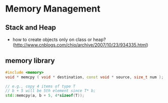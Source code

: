 # Memory Management

## Stack and Heap
- how to create objects only on class or heap? (http://www.cnblogs.com/chio/archive/2007/10/23/934335.html)

## memory library
```cpp
#include <memory>
void * memcpy ( void * destination, const void * source, size_t num );

// e.g., copy 4 items of type T
// b + 5 will be 5th element since T* b;
std::memcpy(a, b + 5, 4*sizeof(T));
```